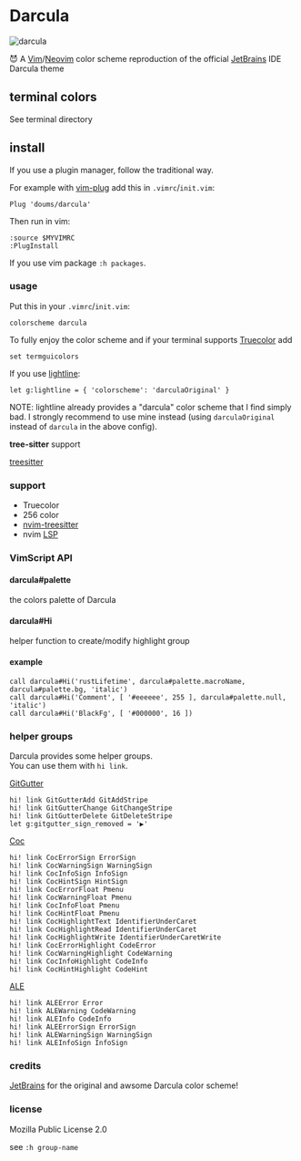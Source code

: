 # Darcula

![darcula](./img/full_screen.png)

:smiling_imp: A [Vim](https://www.vim.org/)/[Neovim](https://neovim.io/) color scheme reproduction of the official [JetBrains](https://www.jetbrains.com/) IDE Darcula theme

## terminal colors

See terminal directory

## install

If you use a plugin manager, follow the traditional way.

For example with [vim-plug](https://github.com/junegunn/vim-plug) add this in `.vimrc`/`init.vim`:

```vim
Plug 'doums/darcula'
```

Then run in vim:

```vim
:source $MYVIMRC
:PlugInstall
```

If you use vim package `:h packages`.

### usage

Put this in your `.vimrc`/`init.vim`:

```vim
colorscheme darcula
```

To fully enjoy the color scheme and if your terminal supports [Truecolor](https://gist.github.com/XVilka/8346728) add

```vim
set termguicolors
```

If you use [lightline](https://github.com/itchyny/lightline.vim):

```vim
let g:lightline = { 'colorscheme': 'darculaOriginal' }
```

NOTE: lightline already provides a "darcula" color scheme that I find simply bad. I strongly recommend to use mine instead (using `darculaOriginal` instead of `darcula` in the above config).

**tree-sitter** support

[treesitter](https://github.com/nvim-treesitter/nvim-treesitter)

### support

- Truecolor
- 256 color
- [nvim-treesitter](https://github.com/nvim-treesitter/nvim-treesitter)
- nvim [LSP](https://neovim.io/doc/user/lsp.html)

### VimScript API

#### darcula#palette

the colors palette of Darcula

#### darcula#Hi

helper function to create/modify highlight group

#### example

```vim
call darcula#Hi('rustLifetime', darcula#palette.macroName, darcula#palette.bg, 'italic')
call darcula#Hi('Comment', [ '#eeeeee', 255 ], darcula#palette.null, 'italic')
call darcula#Hi('BlackFg', [ '#000000', 16 ])
```

### helper groups

Darcula provides some helper groups.\
You can use them with `hi link`.

[GitGutter](https://github.com/airblade/vim-gitgutter)

```vim
hi! link GitGutterAdd GitAddStripe
hi! link GitGutterChange GitChangeStripe
hi! link GitGutterDelete GitDeleteStripe
let g:gitgutter_sign_removed = '▶'
```

[Coc](https://github.com/neoclide/coc.nvim)

```vim
hi! link CocErrorSign ErrorSign
hi! link CocWarningSign WarningSign
hi! link CocInfoSign InfoSign
hi! link CocHintSign HintSign
hi! link CocErrorFloat Pmenu
hi! link CocWarningFloat Pmenu
hi! link CocInfoFloat Pmenu
hi! link CocHintFloat Pmenu
hi! link CocHighlightText IdentifierUnderCaret
hi! link CocHighlightRead IdentifierUnderCaret
hi! link CocHighlightWrite IdentifierUnderCaretWrite
hi! link CocErrorHighlight CodeError
hi! link CocWarningHighlight CodeWarning
hi! link CocInfoHighlight CodeInfo
hi! link CocHintHighlight CodeHint
```

[ALE](https://github.com/dense-analysis/ale)

```vim
hi! link ALEError Error
hi! link ALEWarning CodeWarning
hi! link ALEInfo CodeInfo
hi! link ALEErrorSign ErrorSign
hi! link ALEWarningSign WarningSign
hi! link ALEInfoSign InfoSign
```

### credits

[JetBrains](https://www.jetbrains.com/) for the original and awsome Darcula color scheme!

### license

Mozilla Public License 2.0

see `:h group-name`
